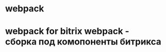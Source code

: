# webpack
webpack for bitrix
webpack - сборка под комопоненты битрикса
==============================================
